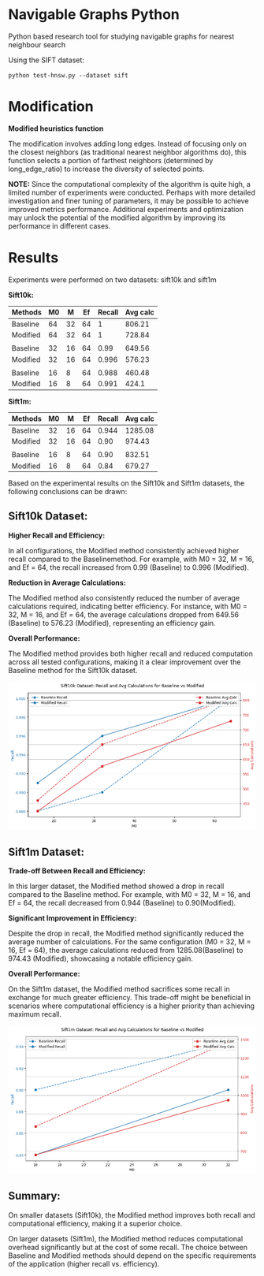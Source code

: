 # Navigable Graphs Python
Python based research tool for studying navigable graphs for nearest neighbour search

Using the SIFT dataset:
```
python test-hnsw.py --dataset sift
```

# Modification
<b>Modified heuristics function</b>

The modification involves adding long edges. Instead of focusing only on the closest neighbors (as traditional nearest neighbor algorithms do), this function selects a portion of farthest neighbors (determined by long_edge_ratio) to increase the diversity of selected points. 

<b> NOTE:</b>
Since the computational complexity of the algorithm is quite high, a limited number of experiments were conducted. Perhaps with more detailed investigation and finer tuning of parameters, it may be possible to achieve improved metrics performance. Additional experiments and optimization may unlock the potential of the modified algorithm by improving its performance in different cases.

# Results

Experiments were performed on two datasets: sift10k and sift1m

<b>Sift10k:</b>

| Methods    | M0 | M  | Ef | Recall | Avg calc|
| --------   | -- |--- |--- |--------|---------|
| Baseline   | 64 | 32 | 64 | 1      | 806.21  |
| Modified   | 64 | 32 | 64 | 1      | 728.84  |
|                                              |
| Baseline   | 32 | 16 | 64 | 0.99   | 649.56  |
| Modified   | 32 | 16 | 64 | 0.996  | 576.23  |
|                                              |
| Baseline   | 16 | 8  | 64 | 0.988  | 460.48  |
| Modified   | 16 | 8  | 64 | 0.991  | 424.1   |

<b>Sift1m:</b>

| Methods    | M0 | M  | Ef | Recall | Avg calc|
| --------   | -- |--- |--- |--------|---------|
| Baseline   | 32 | 16 | 64 | 0.944  | 1285.08 |
| Modified   | 32 | 16 | 64 | 0.90   | 974.43  |
|                                              |
| Baseline   | 16 | 8  | 64 | 0.90   | 832.51  |
| Modified   | 16 | 8  | 64 | 0.84   | 679.27  |

Based on the experimental results on the Sift10k and Sift1m datasets, the following conclusions can be drawn:

<h2>Sift10k Dataset:</h2>
<b>Higher Recall and Efficiency:</b>

In all configurations, the Modified method consistently achieved higher recall compared to the Baselinemethod.
For example, with M0 = 32, M = 16, and Ef = 64, the recall increased from 0.99 (Baseline) to 0.996 (Modified).

<b>Reduction in Average Calculations:</b>

The Modified method also consistently reduced the number of average calculations required, indicating better efficiency.
For instance, with M0 = 32, M = 16, and Ef = 64, the average calculations dropped from 649.56 (Baseline) to 576.23 (Modified), representing an efficiency gain.

<b>Overall Performance:</b>

The Modified method provides both higher recall and reduced computation across all tested configurations, making it a clear improvement over the Baseline method for the Sift10k dataset.


![Sift10k](./sift10k.png)

<h2>Sift1m Dataset:</h2>

<b>Trade-off Between Recall and Efficiency:</b>

In this larger dataset, the Modified method showed a drop in recall compared to the Baseline method.
For example, with M0 = 32, M = 16, and Ef = 64, the recall decreased from 0.944 (Baseline) to 0.90(Modified).

<b>Significant Improvement in Efficiency:</b>

Despite the drop in recall, the Modified method significantly reduced the average number of calculations.
For the same configuration (M0 = 32, M = 16, Ef = 64), the average calculations reduced from 1285.08(Baseline) to 974.43 (Modified), showcasing a notable efficiency gain.

<b>Overall Performance:</b>

On the Sift1m dataset, the Modified method sacrifices some recall in exchange for much greater efficiency.
This trade-off might be beneficial in scenarios where computational efficiency is a higher priority than achieving maximum recall.

![Sift1m](./sift1m.png)



<h2>Summary:</h2>

On smaller datasets (Sift10k), the Modified method improves both recall and computational efficiency, making it a superior choice.

On larger datasets (Sift1m), the Modified method reduces computational overhead significantly but at the cost of some recall.
The choice between Baseline and Modified methods should depend on the specific requirements of the application (higher recall vs. efficiency).

